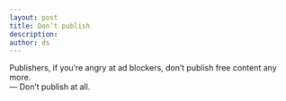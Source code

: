 ```yaml
---
layout: post
title: Don’t publish
description:
author: ds
---
```


Publishers, if you’re angry at ad blockers, don’t publish free content any more.  
— Don’t publish at all.
